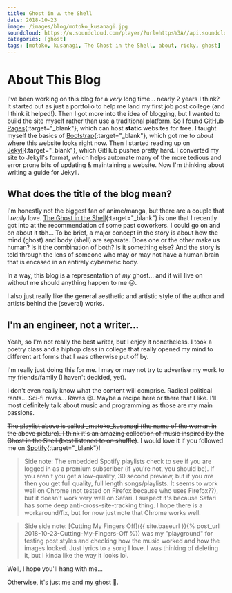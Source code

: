 ```yaml
---
title: Ghost in ⟁ the Shell
date: 2018-10-23
image: /images/blog/motoko_kusanagi.jpg
soundcloud: https://w.soundcloud.com/player/?url=https%3A//api.soundcloud.com/tracks/333039211
categories: [ghost]
tags: [motoko, kusanagi, The Ghost in the Shell, about, ricky, ghost]
---
```


# About This Blog
I've been working on this blog for a *very* long time... nearly 2 years I think? It started out as just a portfolio to help me land my first job post college (and I think it helped!). Then I got more into the idea of blogging, but I wanted to build the site myself rather than use a traditional platform. So I found [GitHub Pages](https://pages.github.com/){:target="_blank"}, which can host **static** websites for free. I taught myself the basics of [Bootstrap](https://getbootstrap.com/){:target="_blank"}, which got me to *about* where this website looks right now. Then I started reading up on [Jekyll](https://jekyllrb.com/){:target="_blank"}, which GitHub pushes pretty hard. I converted my site to Jekyll's format, which helps automate many of the more tedious and error prone bits of updating & maintaining a website. Now I'm thinking about writing a guide for Jekyll.

## What does the title of the blog mean?
I'm honestly not the biggest fan of anime/manga, but there are a couple that I _really_ love. [The Ghost in the Shell](https://en.wikipedia.org/wiki/Ghost_in_the_Shell_(manga)){:target="_blank"} is one that I recently got into at the recommendation of some past coworkers. I could go on and on about it tbh... To be brief, a major concept in the story is about how the mind (ghost) and body (shell) are separate. Does one or the other make us human? Is it the combination of both? Is it something else? And the story is told through the lens of someone who may or may not have a human brain that is encased in an entirely cybernetic body.

In a way, this blog is a representation of *my* ghost... and it will live on without me should anything happen to me 😢.

I also just really like the general aesthetic and artistic style of the author and artists behind the (several) works.

## I'm an engineer, not a writer...
Yeah, so I'm not really the best writer, but I enjoy it nonetheless. I took a poetry class and a hiphop class in college that really opened my mind to different art forms that I was otherwise put off by.

I'm really just doing this for me. I may or may not try to advertise my work to my friends/family (I haven't decided, yet).

I don't even really know what the content will comprise. Radical political rants... Sci-fi raves... Raves 😉. Maybe a recipe here or there that I like. I'll most definitely talk about music and programming as those are my main passions.

~~The playlist above is called _motoko_kusanagi (the name of the woman in the above picture). I think it's an amazing collection of music inspired by the Ghost in the Shell (best listened to on shuffle)~~. I would love it if you followed me on [Spotify](https://open.spotify.com/user/128381503?si=sCIXR-UGQ8WwxdsvVM7m2A){:target="_blank"}!

> Side note: The embedded Spotify playlists check to see if you are logged in as a premium subscriber (if you're not, you should be). If you aren't you get a low-quality, 30 second preview, but if you *are* then you get full quality, full length songs/playlists. It seems to work well on Chrome (not tested on Firefox because who uses Firefox??), but it doesn't work very well on Safari. I suspect it's because Safari has some deep anti-cross-site-tracking thing. I hope there is a workaround/fix, but for now just note that Chrome works well.

> Side side note: [Cutting My Fingers Off]({{ site.baseurl }}{% post_url 2018-10-23-Cutting-My-Fingers-Off %}) was my "playground" for testing post styles and checking how the music worked and how the images looked. Just lyrics to a song I love. I was thinking of deleting it, but I kinda like the way it looks lol.

Well, I hope you'll hang with me...

Otherwise, it's just me and my ghost 👻.